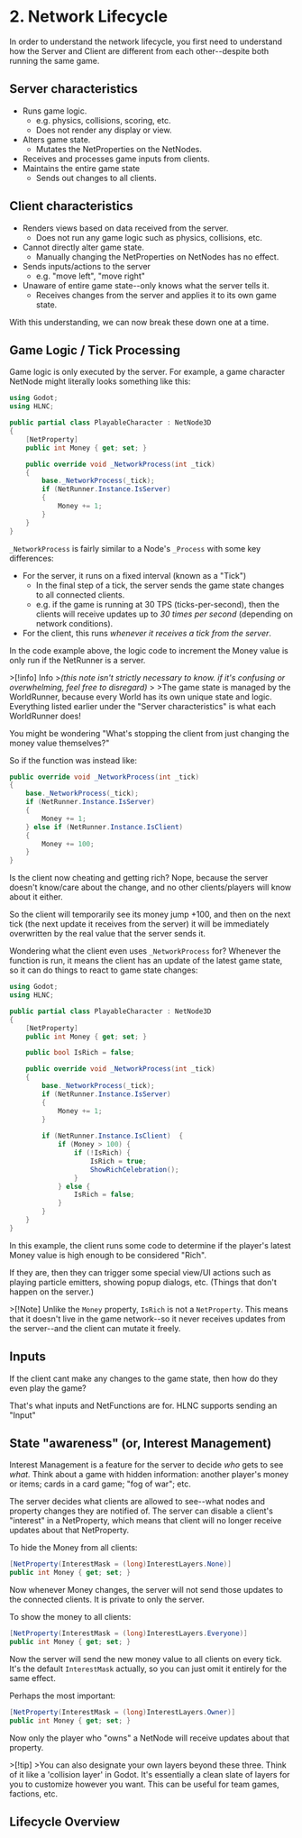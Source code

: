 # 2. Network Lifecycle
In order to understand the network lifecycle, you first need to understand how the Server and Client are different from each other--despite both running the same game.
## Server characteristics
* Runs game logic.
	* e.g. physics, collisions, scoring, etc.
	* Does not render any display or view.
* Alters game state.
	* Mutates the NetProperties on the NetNodes.
* Receives and processes game inputs from clients.
* Maintains the entire game state
	* Sends out changes to all clients.

## Client characteristics
* Renders views based on data received from the server.
	* Does not run any game logic such as physics, collisions, etc.
* Cannot directly alter game state.
	* Manually changing the NetProperties on NetNodes has no effect.
* Sends inputs/actions to the server
	* e.g. "move left", "move right"
* Unaware of entire game state--only knows what the server tells it.
	* Receives changes from the server and applies it to its own game state.


With this understanding, we can now break these down one at a time.
## Game Logic / Tick Processing

Game logic is only executed by the server. For example, a game character NetNode might literally looks something like this:

```cs
using Godot;
using HLNC;

public partial class PlayableCharacter : NetNode3D
{
	[NetProperty]
	public int Money { get; set; }

	public override void _NetworkProcess(int _tick)
	{
		base._NetworkProcess(_tick);
		if (NetRunner.Instance.IsServer)
		{
			Money += 1;
		}
	}
}
```

`_NetworkProcess` is fairly similar to a Node's `_Process` with some key differences:
* For the server, it runs on a fixed interval (known as a "Tick")
	* In the final step of a tick, the server sends the game state changes to all connected clients.
	* e.g. if the game is running at 30 TPS (ticks-per-second), then the clients will receive updates up to *30 times per second* (depending on network conditions).
* For the client, this runs _whenever it receives a tick from the server_.

In the code example above, the logic code to increment the Money value is only run if the NetRunner is a server.

&gt;[!info] Info
&gt;_(this note isn't strictly necessary to know. if it's confusing or overwhelming, feel free to disregard)_
&gt;
&gt;The game state is managed by the WorldRunner, because every World has its own unique state and logic. Everything listed earlier under the "Server characteristics" is what each WorldRunner does!

You might be wondering "What's stopping the client from just changing the money value themselves?"

So if the function was instead like:
```cs
public override void _NetworkProcess(int _tick)
{
	base._NetworkProcess(_tick);
	if (NetRunner.Instance.IsServer)
	{
		Money += 1;
	} else if (NetRunner.Instance.IsClient)
	{
		Money += 100;
	}
}
```

Is the client now cheating and getting rich? Nope, because the server doesn't know/care about the change, and no other clients/players will know about it either.

So the client will temporarily see its money jump +100, and then on the next tick (the next update it receives from the server) it will be immediately overwritten by the real value that the server sends it.

Wondering what the client even uses `_NetworkProcess` for? Whenever the function is run, it means the client has an update of the latest game state, so it can do things to react to game state changes:

```cs
using Godot;
using HLNC;

public partial class PlayableCharacter : NetNode3D
{
	[NetProperty]
	public int Money { get; set; }

	public bool IsRich = false;

	public override void _NetworkProcess(int _tick)
	{
		base._NetworkProcess(_tick);
		if (NetRunner.Instance.IsServer)
		{
			Money += 1;
		}
		
		if (NetRunner.Instance.IsClient)  {
			if (Money > 100) {
				if (!IsRich) {
					IsRich = true;
					ShowRichCelebration();
				} 
			} else {
				IsRich = false;
			}
		}
	}
}
```

In this example, the client runs some code to determine if the player's latest Money value is high enough to be considered "Rich".

If they are, then they can trigger some special view/UI actions such as playing particle emitters, showing popup dialogs, etc. (Things that don't happen on the server.)

&gt;[!Note]
 Unlike the `Money` property, `IsRich` is not a `NetProperty`. This means that it doesn't live in the game network--so it never receives updates from the server--and the client can mutate it freely.

## Inputs
If the client cant make any changes to the game state, then how do they even play the game?

That's what inputs and NetFunctions are for. HLNC supports sending an "Input"
## State "awareness" (or, Interest Management)
Interest Management is a feature for the server to decide _who_ gets to see _what._ Think about a game with hidden information: another player's money or items; cards in a card game; "fog of war"; etc.

The server decides what clients are allowed to see--what nodes and property changes they are notified of. The server can disable a client's "interest" in a NetProperty, which means that client will no longer receive updates about that NetProperty.

To hide the Money from all clients:
```cs
[NetProperty(InterestMask = (long)InterestLayers.None)]
public int Money { get; set; }
```

Now whenever Money changes, the server will not send those updates to the connected clients. It is private to only the server.

To show the money to all clients:
```cs
[NetProperty(InterestMask = (long)InterestLayers.Everyone)]
public int Money { get; set; }
```

Now the server will send the new money value to all clients on every tick. It's the default `InterestMask` actually, so you can just omit it entirely for the same effect.

Perhaps the most important:
```cs
[NetProperty(InterestMask = (long)InterestLayers.Owner)]
public int Money { get; set; }
```

Now only the player who "owns" a NetNode will receive updates about that property.

&gt;[!tip]
&gt;You can also designate your own layers beyond these three. Think of it like a 'collision layer' in Godot. It's essentially a clean slate of layers for you to customize however you want. This can be useful for team games, factions, etc.

## Lifecycle Overview

